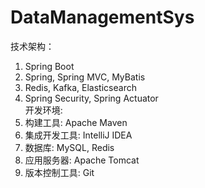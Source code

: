 # DataManagementSys
技术架构：         
  1. Spring Boot
  2. Spring, Spring MVC, MyBatis
  3. Redis, Kafka, Elasticsearch
  4. Spring Security, Spring Actuator     
开发环境:
  1. 构建工具: Apache Maven
  2. 集成开发工具: IntelliJ IDEA
  3. 数据库: MySQL, Redis
  4. 应用服务器: Apache Tomcat
  5. 版本控制工具: Git
